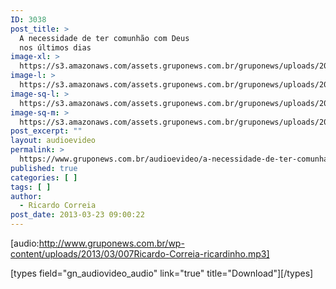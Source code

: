 ```yaml
---
ID: 3038
post_title: >
  A necessidade de ter comunhão com Deus
  nos últimos dias
image-xl: >
  https://s3.amazonaws.com/assets.gruponews.com.br/gruponews/uploads/2013/03/Ricardo-Correia.jpg
image-l: >
  https://s3.amazonaws.com/assets.gruponews.com.br/gruponews/uploads/2013/03/Ricardo-Correia-1280x483.jpg
image-sq-l: >
  https://s3.amazonaws.com/assets.gruponews.com.br/gruponews/uploads/2013/03/Ricardo-Correia-1280x483.jpg
image-sq-m: >
  https://s3.amazonaws.com/assets.gruponews.com.br/gruponews/uploads/2013/03/Ricardo-Correia-720x483.jpg
post_excerpt: ""
layout: audioevideo
permalink: >
  https://www.gruponews.com.br/audioevideo/a-necessidade-de-ter-comunhao-com-deus-nos-ultimos-dias
published: true
categories: [ ]
tags: [ ]
author:
  - Ricardo Correia
post_date: 2013-03-23 09:00:22
---
```

[audio:http://www.gruponews.com.br/wp-content/uploads/2013/03/007Ricardo-Correia-ricardinho.mp3]

[types field="gn_audiovideo_audio" link="true" title="Download"][/types]
